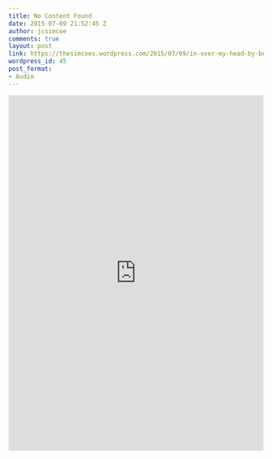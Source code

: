 ```yaml
---
title: No Content Found
date: 2015-07-09 21:52:45 Z
author: jcsimcoe
comments: true
layout: post
link: https://thesimcoes.wordpress.com/2015/07/09/in-over-my-head-by-bethel-music-feat-jenn-johnson/
wordpress_id: 45
post_format:
- Audio
---
```


<iframe src="https://w.soundcloud.com/player/?url=https%3A%2F%2Fapi.soundcloud.com%2Ftracks%2F191184607&amp;visual=true&amp;liking=false&amp;sharing=false&amp;auto_play=false&amp;show_comments=false&amp;continuous_play=false&amp;origin=tumblr" frameborder="0" allowtransparency="true" class="soundcloud_audio_player" width="500" height="500" style="width: 100%; height: 700px;"></iframe>

